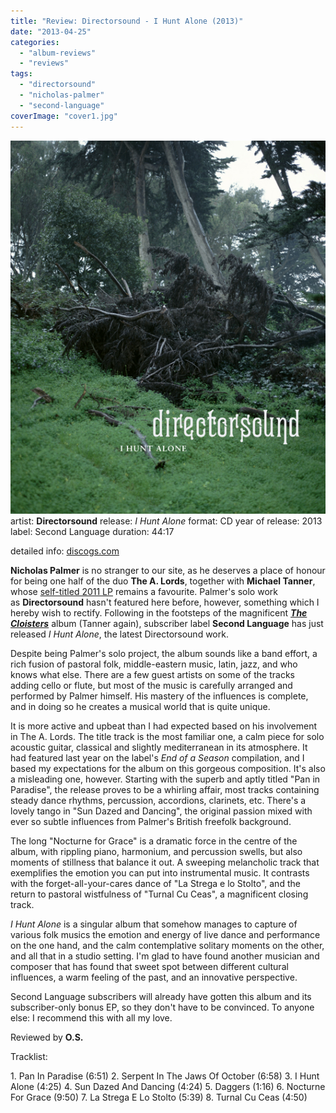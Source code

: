 ```yaml
---
title: "Review: Directorsound - I Hunt Alone (2013)"
date: "2013-04-25"
categories: 
  - "album-reviews"
  - "reviews"
tags: 
  - "directorsound"
  - "nicholas-palmer"
  - "second-language"
coverImage: "cover1.jpg"
---
```


[![](images/cover1.jpg)](http://www.eveningoflight.nl/wordpress/wp-content/uploads/2013/04/cover1.jpg)artist: **Directorsound** release: _I Hunt Alone_ format: CD year of release: 2013 label: Second Language duration: 44:17

detailed info: [discogs.com](http://www.discogs.com/Directorsound-I-Hunt-Alone/release/4318759)

**Nicholas Palmer** is no stranger to our site, as he deserves a place of honour for being one half of the duo **The A. Lords**, together with **Michael Tanner**, whose [self-titled 2011 LP](http://www.eveningoflight.nl/2011/10/16/review-the-a-lords-2011/ "Review: The A. Lords (2011)") remains a favourite. Palmer's solo work as **Directorsound** hasn't featured here before, however, something which I hereby wish to rectify. Following in the footsteps of the magnificent [_**The Cloisters**_](http://www.eveningoflight.nl/2012/11/04/review-the-cloisters-2012/ "Review: The Cloisters (2012)") album (Tanner again), subscriber label **Second Language** has just released _I Hunt Alone_, the latest Directorsound work.

Despite being Palmer's solo project, the album sounds like a band effort, a rich fusion of pastoral folk, middle-eastern music, latin, jazz, and who knows what else. There are a few guest artists on some of the tracks adding cello or flute, but most of the music is carefully arranged and performed by Palmer himself. His mastery of the influences is complete, and in doing so he creates a musical world that is quite unique.

It is more active and upbeat than I had expected based on his involvement in The A. Lords. The title track is the most familiar one, a calm piece for solo acoustic guitar, classical and slightly mediterranean in its atmosphere. It had featured last year on the label's _End of a Season_ compilation, and I based my expectations for the album on this gorgeous composition. It's also a misleading one, however. Starting with the superb and aptly titled "Pan in Paradise", the release proves to be a whirling affair, most tracks containing steady dance rhythms, percussion, accordions, clarinets, etc. There's a lovely tango in "Sun Dazed and Dancing", the original passion mixed with ever so subtle influences from Palmer's British freefolk background.

The long "Nocturne for Grace" is a dramatic force in the centre of the album, with rippling piano, harmonium, and percussion swells, but also moments of stillness that balance it out. A sweeping melancholic track that exemplifies the emotion you can put into instrumental music. It contrasts with the forget-all-your-cares dance of "La Strega e lo Stolto", and the return to pastoral wistfulness of "Turnal Cu Ceas", a magnificent closing track.

_I Hunt Alone_ is a singular album that somehow manages to capture of various folk musics the emotion and energy of live dance and performance on the one hand, and the calm contemplative solitary moments on the other, and all that in a studio setting. I'm glad to have found another musician and composer that has found that sweet spot between different cultural influences, a warm feeling of the past, and an innovative perspective.

Second Language subscribers will already have gotten this album and its subscriber-only bonus EP, so they don't have to be convinced. To anyone else: I recommend this with all my love.

Reviewed by **O.S.**

Tracklist:

1\. Pan In Paradise (6:51) 2. Serpent In The Jaws Of October (6:58) 3. I Hunt Alone (4:25) 4. Sun Dazed And Dancing (4:24) 5. Daggers (1:16) 6. Nocturne For Grace (9:50) 7. La Strega E Lo Stolto (5:39) 8. Turnal Cu Ceas (4:50)
